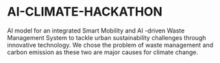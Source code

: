 # AI-CLIMATE-HACKATHON
AI model for an integrated Smart Mobility and AI -driven Waste Management System to tackle urban sustainability challenges through innovative technology. We chose the problem of waste management and carbon emission as these two are major causes for climate change.  
